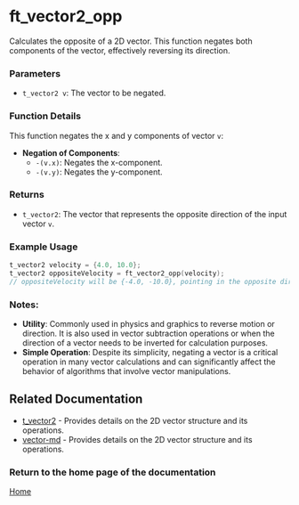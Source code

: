 
# ft_vector2_opp
Calculates the opposite of a 2D vector. This function negates both components of the vector, effectively reversing its direction.

### Parameters
- `t_vector2 v`: The vector to be negated.

### Function Details
This function negates the x and y components of vector `v`:
- **Negation of Components**: 
  - `-(v.x)`: Negates the x-component.
  - `-(v.y)`: Negates the y-component.

### Returns
- `t_vector2`: The vector that represents the opposite direction of the input vector `v`.

### Example Usage
```c
t_vector2 velocity = {4.0, 10.0};
t_vector2 oppositeVelocity = ft_vector2_opp(velocity);
// oppositeVelocity will be {-4.0, -10.0}, pointing in the opposite direction
```

### Notes:
- **Utility**: Commonly used in physics and graphics to reverse motion or direction. It is also used in vector subtraction operations or when the direction of a vector needs to be inverted for calculation purposes.
- **Simple Operation**: Despite its simplicity, negating a vector is a critical operation in many vector calculations and can significantly affect the behavior of algorithms that involve vector manipulations.

## Related Documentation
- [t_vector2](./t_vector2.md) - Provides details on the 2D vector structure and its operations.
- [vector-md](../vector-doc.md) - Provides details on the 2D vector structure and its operations.

### Return to the home page of the documentation
[Home](../../home.md)